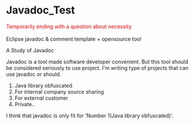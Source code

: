 # Javadoc_Test
<font color="red">
Temporarily ending with a question about necessity
</font>
<br>
<br>
Eclipse javadoc &amp; comment template + opensource tool

A Study of Javadoc

Javadoc is a tool made software developer convenient.
But this tool should be considered seriously to use project.
I'm writing type of projects that can use javadoc or should.

1. Java library obfuscated
2. For internal company source sharing
3. For external customer
4. Private..

I think that javadoc is only fit for 'Number 1(Java library obfuscated)'.

